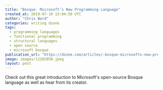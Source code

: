 ```yaml
---
title: "Bosque- Microsoft’s New Programming Language"
created_at: 2019-07-19 13:04:50 UTC
author: "Chris Ward"
categories: writing dzone
tags:
  - programming languages
  - functional programming
  - structural languages
  - open source
  - microsoft bosque
publication_url: "https://dzone.com/articles/-bosque-microsofts-new-programming-language"
image: images/12202050.jpeg
layout: post
---
```

Check out this great introduction to Microsoft's open-source Bosque language as well as hear from its creator.

